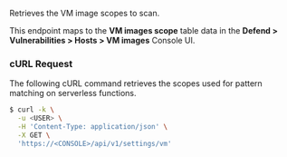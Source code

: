 Retrieves the VM image scopes to scan.

This endpoint maps to the **VM images scope** table data in the **Defend > Vulnerabilities > Hosts > VM images** Console UI.

### cURL Request

The following cURL command retrieves the scopes used for pattern matching on serverless functions.

```bash
$ curl -k \
  -u <USER> \
  -H 'Content-Type: application/json' \
  -X GET \
  'https://<CONSOLE>/api/v1/settings/vm'
```

